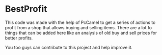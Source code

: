 # BestProfit
This code was made with the help of PcCamel to get a series of actions to profit from a shop that allows buying and selling items.
There are a lot fo things that can be added here like an analysis of old buy and sell prices for better profits.

You too guys can contribute to this project and help improve it.
